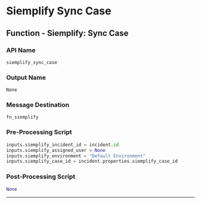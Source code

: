 <!--
    DO NOT MANUALLY EDIT THIS FILE
    THIS FILE IS AUTOMATICALLY GENERATED WITH resilient-sdk codegen
-->

# Siemplify Sync Case

## Function - Siemplify: Sync Case

### API Name
`siemplify_sync_case`

### Output Name
`None`

### Message Destination
`fn_siemplify`

### Pre-Processing Script
```python
inputs.siemplify_incident_id = incident.id
inputs.siemplify_assigned_user = None
inputs.siemplify_environment = "Default Environment"
inputs.siemplify_case_id = incident.properties.siemplify_case_id
```

### Post-Processing Script
```python
None
```

---

